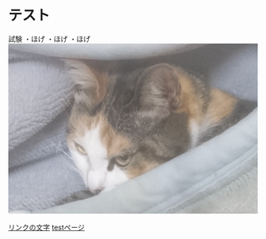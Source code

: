 # テスト

試験
・ほげ
・ほげ
・ほげ
![説明文](./kirari2.jpg "ポップアップ文字")

 [リンクの文字](https://www.google.co.jp/) 
[testページ](./test.html) 
